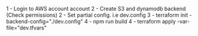 1 - Login to AWS account account
2 - Create S3 and dynamodb backend (Check permissions)
2 - Set partial config. i.e dev.config
3 - terraform init -backend-config="./dev.config"
4 - npm run build
4 - terraform apply -var-file="dev.tfvars"

